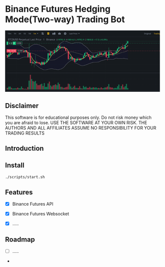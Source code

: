 
# Binance Futures Hedging Mode(Two-way) Trading Bot

![](images/img.png)

## Disclaimer
This software is for educational purposes only. Do not risk money which you are afraid to lose. USE THE SOFTWARE AT YOUR OWN RISK. THE AUTHORS AND ALL AFFILIATES ASSUME NO RESPONSIBILITY FOR YOUR TRADING RESULTS

## Introduction



## Install
```
./scripts/start.sh
```

## Features
- [x] Binance Futures API
- [x] Binance Futures Websocket
- [x] .....



## Roadmap
- [ ] .....
- 
